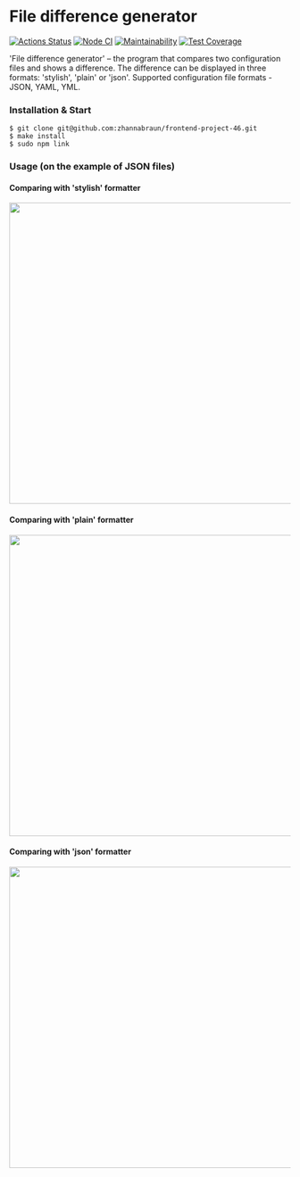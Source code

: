 # File difference generator

[![Actions Status](https://github.com/zhannabraun/frontend-project-46/workflows/hexlet-check/badge.svg)](https://github.com/zhannabraun/frontend-project-46/actions)
[![Node CI](https://github.com/zhannabraun/frontend-project-46/actions/workflows/nodejs.yml/badge.svg)](https://github.com/zhannabraun/frontend-project-46/actions/workflows/nodejs.yml)
[![Maintainability](https://api.codeclimate.com/v1/badges/ccd0b09182f651700d06/maintainability)](https://codeclimate.com/github/zhannabraun/frontend-project-46/maintainability)
[![Test Coverage](https://api.codeclimate.com/v1/badges/ccd0b09182f651700d06/test_coverage)](https://codeclimate.com/github/zhannabraun/frontend-project-46/test_coverage)

'File difference generator' – the program that compares two configuration files and shows a difference. The difference can be displayed in three formats: 'stylish', 'plain' or 'json'. Supported configuration file formats - JSON, YAML, YML.

### Installation & Start

```console
$ git clone git@github.com:zhannabraun/frontend-project-46.git
$ make install
$ sudo npm link
```

### Usage (on the example of JSON files)
#### Comparing with 'stylish' formatter
<a href="https://asciinema.org/a/561974" target="_blank"><img src="https://asciinema.org/a/561974.svg" width="540"/></a>

#### Comparing with 'plain' formatter
<a href="https://asciinema.org/a/0MFsT1QOCWaXU2E6WkGChW27O" target="_blank"><img src="https://asciinema.org/a/0MFsT1QOCWaXU2E6WkGChW27O.svg" width="540"/></a>

#### Comparing with 'json' formatter
<a href="https://asciinema.org/a/MeRbu7T8FifW8ZNbvCLYcZXSH" target="_blank"><img src="https://asciinema.org/a/MeRbu7T8FifW8ZNbvCLYcZXSH.svg" width="540"/></a>
